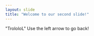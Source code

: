 ```yaml
---
layout: slide
title: "Welcome to our second slide!"
---
```

"TrololoL"
Use the left arrow to go back!
